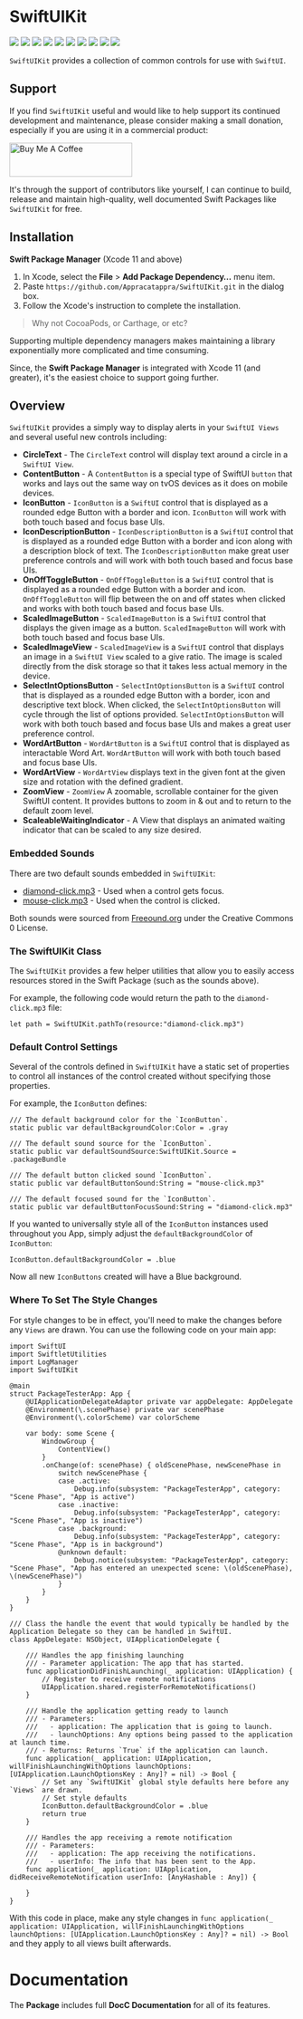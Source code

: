 # SwiftUIKit

![](https://img.shields.io/badge/license-MIT-green) ![](https://img.shields.io/badge/maintained%3F-Yes-green) ![](https://img.shields.io/badge/swift-6.0-green) ![](https://img.shields.io/badge/iOS-18.0-red) ![](https://img.shields.io/badge/macOS-15.0-red) ![](https://img.shields.io/badge/tvOS-18.0-red) ![](https://img.shields.io/badge/watchOS-11.0-red) ![](https://img.shields.io/badge/dependency-LogManager-orange) ![](https://img.shields.io/badge/dependency-SoundManager-orange) ![](https://img.shields.io/badge/dependency-SwiftletUtilities-orange)

`SwiftUIKit` provides a collection of common controls for use with `SwiftUI`.

## Support

If you find `SwiftUIKit` useful and would like to help support its continued development and maintenance, please consider making a small donation, especially if you are using it in a commercial product:

<a href="https://www.buymeacoffee.com/KevinAtAppra" target="_blank"><img src="https://cdn.buymeacoffee.com/buttons/v2/default-yellow.png" alt="Buy Me A Coffee" style="height: 60px !important;width: 217px !important;" ></a>

It's through the support of contributors like yourself, I can continue to build, release and maintain high-quality, well documented Swift Packages like `SwiftUIKit` for free.

## Installation

**Swift Package Manager** (Xcode 11 and above)

1. In Xcode, select the **File** > **Add Package Dependency…** menu item.
2. Paste `https://github.com/Appracatappra/SwiftUIKit.git` in the dialog box.
3. Follow the Xcode's instruction to complete the installation.

> Why not CocoaPods, or Carthage, or etc?

Supporting multiple dependency managers makes maintaining a library exponentially more complicated and time consuming.

Since, the **Swift Package Manager** is integrated with Xcode 11 (and greater), it's the easiest choice to support going further.

## Overview

`SwiftUIKit` provides a simply way to display alerts in your `SwiftUI Views` and several useful new controls including:

* **CircleText** - The `CircleText` control will display text around a circle in a `SwiftUI View`.
* **ContentButton** - A `ContentButton` is a special type of SwiftUI `button` that works and lays out the same way on tvOS devices as it does on mobile devices.
* **IconButton** - `IconButton` is a `SwiftUI` control that is displayed as a rounded edge Button with a border and icon. `IconButton` will work with both touch based and focus base UIs.
* **IconDescriptionButton** - `IconDescriptionButton` is a `SwiftUI` control that is displayed as a rounded edge Button with a border and icon along with a description block of text. The `IconDescriptionButton` make great user preference controls and will work with both touch based and focus base UIs.
* **OnOffToggleButton** - `OnOffToggleButton` is a `SwiftUI` control that is displayed as a rounded edge Button with a border and icon. `OnOffToggleButton` will flip between the on and off states when clicked and works with both touch based and focus base UIs.
* **ScaledImageButton** - `ScaledImageButton` is a `SwiftUI` control that displays the given image as a button. `ScaledImageButton` will work with both touch based and focus base UIs.
* **ScaledImageView** - `ScaledImageView` is a `SwiftUI` control that displays an image in a `SwiftUI View` scaled to a give ratio. The image is scaled directly from the disk storage so that it takes less actual memory in the device.
* **SelectIntOptionsButton** - `SelectIntOptionsButton` is a `SwiftUI` control that is displayed as a rounded edge Button with a border, icon and descriptive text block. When clicked, the `SelectIntOptionsButton` will cycle through the list of options provided. `SelectIntOptionsButton` will work with both touch based and focus base UIs and makes a great user preference control.
* **WordArtButton** - `WordArtButton` is a `SwiftUI` control that is displayed as interactable Word Art. `WordArtButton` will work with both touch based and focus base UIs.
* **WordArtView** - `WordArtView` displays text in the given font at the given size and rotation with the defined gradient.
* **ZoomView** - `ZoomView` A zoomable, scrollable container for the given SwiftUI content. It provides buttons to zoom in & out and to return to the default zoom level.
* **ScaleableWaitingIndicator** - A View that displays an animated waiting indicator that can be scaled to any size desired.

### Embedded Sounds

There are two default sounds embedded in `SwiftUIKit`:

* [diamond-click.mp3](https://freesound.org/people/MATRIXXX_/sounds/703884/) - Used when a control gets focus.
* [mouse-click.mp3](https://freesound.org/people/MATRIXXX_/sounds/365648/) - Used when the control is clicked.

Both sounds were sourced from [Freeound.org](https://freesound.org) under the Creative Commons 0 License.

### The SwiftUIKit Class

The `SwiftUIKit` provides a few helper utilities that allow you to easily access resources stored in the Swift Package (such as the sounds above).

For example, the following code would return the path to the `diamond-click.mp3` file:

```
let path = SwiftUIKit.pathTo(resource:"diamond-click.mp3")
```

### Default Control Settings

Several of the controls defined in `SwiftUIKit` have a static set of properties to control all instances of the control created without specifying those properties.

For example, the `IconButton` defines:

```
/// The default background color for the `IconButton`.
static public var defaultBackgroundColor:Color = .gray
    
/// The default sound source for the `IconButton`.
static public var defaultSoundSource:SwiftUIKit.Source = .packageBundle
    
/// The default button clicked sound `IconButton`.
static public var defaultButtonSound:String = "mouse-click.mp3"
    
/// The default focused sound for the `IconButton`.
static public var defaultButtonFocusSound:String = "diamond-click.mp3"
```

If you wanted to universally style all of the `IconButton` instances used throughout you App, simply adjust the `defaultBackgroundColor` of `IconButton`:

```
IconButton.defaultBackgroundColor = .blue
```

Now all new `IconButtons` created will have a Blue background.

### Where To Set The Style Changes

For style changes to be in effect, you'll need to make the changes before any `Views` are drawn. You can use the following code on your main app:

```
import SwiftUI
import SwiftletUtilities
import LogManager
import SwiftUIKit

@main
struct PackageTesterApp: App {
    @UIApplicationDelegateAdaptor private var appDelegate: AppDelegate
    @Environment(\.scenePhase) private var scenePhase
    @Environment(\.colorScheme) var colorScheme
    
    var body: some Scene {
        WindowGroup {
            ContentView()
        }
        .onChange(of: scenePhase) { oldScenePhase, newScenePhase in
            switch newScenePhase {
            case .active:
                Debug.info(subsystem: "PackageTesterApp", category: "Scene Phase", "App is active")
            case .inactive:
                Debug.info(subsystem: "PackageTesterApp", category: "Scene Phase", "App is inactive")
            case .background:
                Debug.info(subsystem: "PackageTesterApp", category: "Scene Phase", "App is in background")
            @unknown default:
                Debug.notice(subsystem: "PackageTesterApp", category: "Scene Phase", "App has entered an unexpected scene: \(oldScenePhase), \(newScenePhase)")
            }
        }
    }
}

/// Class the handle the event that would typically be handled by the Application Delegate so they can be handled in SwiftUI.
class AppDelegate: NSObject, UIApplicationDelegate {
    
    /// Handles the app finishing launching
    /// - Parameter application: The app that has started.
    func applicationDidFinishLaunching(_ application: UIApplication) {
        // Register to receive remote notifications
        UIApplication.shared.registerForRemoteNotifications()
    }
    
    /// Handle the application getting ready to launch
    /// - Parameters:
    ///   - application: The application that is going to launch.
    ///   - launchOptions: Any options being passed to the application at launch time.
    /// - Returns: Returns `True` if the application can launch.
    func application(_ application: UIApplication, willFinishLaunchingWithOptions launchOptions: [UIApplication.LaunchOptionsKey : Any]? = nil) -> Bool {
        // Set any `SwiftUIKit` global style defaults here before any `Views` are drawn.
        // Set style defaults
        IconButton.defaultBackgroundColor = .blue
        return true
    }
    
    /// Handles the app receiving a remote notification
    /// - Parameters:
    ///   - application: The app receiving the notifications.
    ///   - userInfo: The info that has been sent to the App.
    func application(_ application: UIApplication, didReceiveRemoteNotification userInfo: [AnyHashable : Any]) {
        
    }
}
```

With this code in place, make any style changes in `func application(_ application: UIApplication, willFinishLaunchingWithOptions launchOptions: [UIApplication.LaunchOptionsKey : Any]? = nil) -> Bool` and they apply to all views built afterwards.

# Documentation

The **Package** includes full **DocC Documentation** for all of its features.

